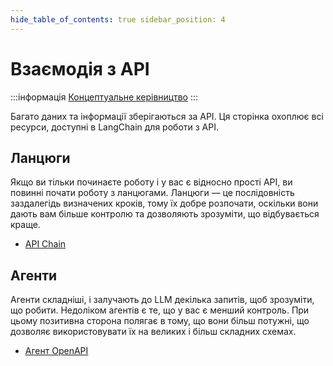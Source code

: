 ```yaml
---
hide_table_of_contents: true sidebar_position: 4
---
```


# Взаємодія з API

:::інформація [Концептуальне керівництво](https://docs.langchain.com/docs/use-cases/apis)
:::

Багато даних та інформації зберігаються за API. Ця сторінка охоплює всі ресурси, доступні в LangChain для роботи з API.

## Ланцюги

Якщо ви тільки починаєте роботу і у вас є відносно прості API, ви повинні почати роботу з ланцюгами. Ланцюги — це послідовність заздалегідь визначених кроків, тому їх добре розпочати, оскільки вони дають вам більше контролю та дозволяють зрозуміти, що відбувається краще.

- [API Chain](../modules/chains/other_chains/api_chain.mdx)

## Агенти

Агенти складніші, і залучають до LLM декілька запитів, щоб зрозуміти, що робити. Недоліком агентів є те, що у вас є менший контроль. При цьому позитивна сторона полягає в тому, що вони більш потужні, що дозволяє використовувати їх на великих і більш складних схемах.

- [Агент OpenAPI](../modules/agents/toolkits/openapi.md)
